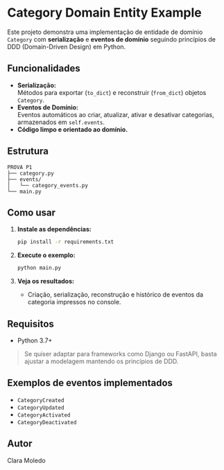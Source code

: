 # Category Domain Entity Example

Este projeto demonstra uma implementação de entidade de domínio `Category` com **serialização** e **eventos de domínio** seguindo princípios de DDD (Domain-Driven Design) em Python.

## Funcionalidades

- **Serialização:**  
  Métodos para exportar (`to_dict`) e reconstruir (`from_dict`) objetos `Category`.
- **Eventos de Domínio:**  
  Eventos automáticos ao criar, atualizar, ativar e desativar categorias, armazenados em `self.events`.
- **Código limpo e orientado ao domínio.**

## Estrutura

```
PROVA P1
├── category.py
├── events/
│   └── category_events.py
└── main.py
```

## Como usar

1. **Instale as dependências:**  
   ```bash
   pip install -r requirements.txt
   ```

2. **Execute o exemplo:**  
   ```bash
   python main.py
   ```

3. **Veja os resultados:**  
   - Criação, serialização, reconstrução e histórico de eventos da categoria impressos no console.

## Requisitos

- Python 3.7+

> Se quiser adaptar para frameworks como Django ou FastAPI, basta ajustar a modelagem mantendo os princípios de DDD.

## Exemplos de eventos implementados

- `CategoryCreated`
- `CategoryUpdated`
- `CategoryActivated`
- `CategoryDeactivated`

## Autor

Clara Moledo
